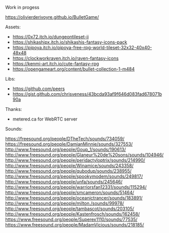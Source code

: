 
Work in progess

https://olivierderivoyre.github.io/BulletGame/


Assets:

- https://0x72.itch.io/dungeontileset-ii
- https://shikashipx.itch.io/shikashis-fantasy-icons-pack
- https://pipoya.itch.io/pipoya-free-rpg-world-tileset-32x32-40x40-48x48
- https://clockworkraven.itch.io/raven-fantasy-icons
- https://kenmi-art.itch.io/cute-fantasy-rpg
- https://opengameart.org/content/bullet-collection-1-m484

Libs:

- https://github.com/peers
- https://gist.github.com/chrisveness/43bcda93af9f646d083fad678071b90a

Thanks:

- metered.ca for WebRTC server

Sounds:

https://freesound.org/people/DTheTech/sounds/734059/
https://freesound.org/people/DamianMinnie/sounds/327553/
http://www.freesound.org/people/Goup_1/sounds/190613/
http://www.freesound.org/people/Glaneur%20de%20sons/sounds/104946/
http://www.freesound.org/people/peridactyloptrix/sounds/214990/
http://www.freesound.org/people/Winamice/sounds/243358/
http://www.freesound.org/people/qubodup/sounds/238955/
http://www.freesound.org/people/spookymodem/sounds/249817/
http://www.freesound.org/people/unfa/sounds/245646/
http://www.freesound.org/people/warriorsfan12331/sounds/115294/
http://www.freesound.org/people/smcameron/sounds/51464/
http://www.freesound.org/people/oceanictrancer/sounds/183891/
http://www.freesound.org/people/milton./sounds/99978/
http://www.freesound.org/people/tambascot/sounds/203105/
http://www.freesound.org/people/Kastenfrosch/sounds/162458/
https://www.freesound.org/people/Superex1110/sounds/77535/
https://www.freesound.org/people/MadamVicious/sounds/218185/